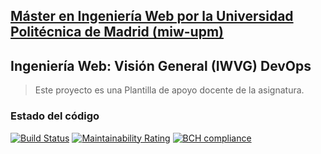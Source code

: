 ## [Máster en Ingeniería Web por la Universidad Politécnica de Madrid (miw-upm)](http://miw.etsisi.upm.es)
## Ingeniería Web: Visión General (IWVG) DevOps
> Este proyecto es una Plantilla de apoyo docente de la asignatura.

### Estado del código
[![Build Status](https://travis-ci.org/MMartinHornillos/iwvg-devops-manuel-martin.svg?branch=master)](https://travis-ci.org/MMartinHornillos/iwvg-devops-manuel-martin)
[![Maintainability Rating](https://sonarcloud.io/api/project_badges/measure?project=MMartinHornillos_iwvg-devops-manuel-martin&metric=sqale_rating)](https://sonarcloud.io/dashboard?id=MMartinHornillos_iwvg-devops-manuel-martin)
[![BCH compliance](https://bettercodehub.com/edge/badge/MMartinHornillos/iwvg-devops-manuel-martin?branch=master)](https://bettercodehub.com/)
